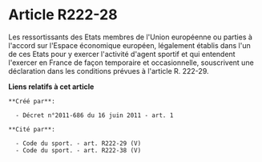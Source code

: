 # Article R222-28

Les ressortissants des Etats membres de l'Union européenne ou parties à l'accord sur l'Espace économique européen, légalement
établis dans l'un de ces Etats pour y exercer l'activité d'agent sportif et qui entendent l'exercer en France de façon
temporaire et occasionnelle, souscrivent une déclaration dans les conditions prévues à l'article R. 222-29.

**Liens relatifs à cet article**

	**Créé par**:

	  - Décret n°2011-686 du 16 juin 2011 - art. 1

	**Cité par**:

	  - Code du sport. - art. R222-29 (V)
	  - Code du sport. - art. R222-38 (V)
